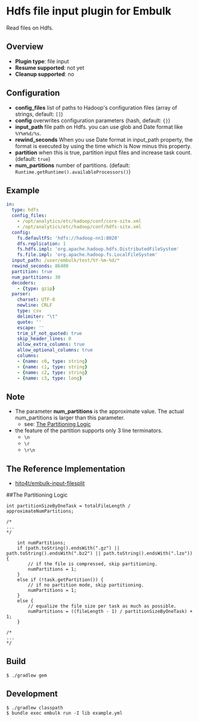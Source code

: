# Hdfs file input plugin for Embulk

Read files on Hdfs.

## Overview

* **Plugin type**: file input
* **Resume supported**: not yet
* **Cleanup supported**: no

## Configuration

- **config_files** list of paths to Hadoop's configuration files (array of strings, default: `[]`)
- **config** overwrites configuration parameters (hash, default: `{}`)
- **input_path** file path on Hdfs. you can use glob and Date format like `%Y%m%d/%s`.
- **rewind_seconds** When you use Date format in input_path property, the format is executed by using the time which is Now minus this property.
- **partition** when this is true, partition input files and increase task count. (default: `true`)
- **num_partitions** number of partitions. (default: `Runtime.getRuntime().availableProcessors()`)

## Example

```yaml
in:
  type: hdfs
  config_files:
    - /opt/analytics/etc/hadoop/conf/core-site.xml
    - /opt/analytics/etc/hadoop/conf/hdfs-site.xml
  config:
    fs.defaultFS: 'hdfs://hadoop-nn1:8020'
    dfs.replication: 1
    fs.hdfs.impl: 'org.apache.hadoop.hdfs.DistributedFileSystem'
    fs.file.impl: 'org.apache.hadoop.fs.LocalFileSystem'
  input_path: /user/embulk/test/%Y-%m-%d/*
  rewind_seconds: 86400
  partition: true
  num_partitions: 30
  decoders:
    - {type: gzip}
  parser:
    charset: UTF-8
    newline: CRLF
    type: csv
    delimiter: "\t"
    quote: ''
    escape: ''
    trim_if_not_quoted: true
    skip_header_lines: 0
    allow_extra_columns: true
    allow_optional_columns: true
    columns:
    - {name: c0, type: string}
    - {name: c1, type: string}
    - {name: c2, type: string}
    - {name: c3, type: long}
```

## Note
- The parameter **num_partitions** is the approximate value. The actual num_partitions is larger than this parameter.
  - see: [The Partitioning Logic](#partition_logic)
- the feature of the partition supports only 3 line terminators.
  - `\n`
  - `\r`
  - `\r\n`

## The Reference Implementation
- [hito4t/embulk-input-filesplit](https://github.com/hito4t/embulk-input-filesplit)

##<a id="partition_logic">The Partitioning Logic</a>

```
int partitionSizeByOneTask = totalFileLength / approximateNumPartitions;

/*
...
*/

    int numPartitions;
    if (path.toString().endsWith(".gz") || path.toString().endsWith(".bz2") || path.toString().endsWith(".lzo")) {
        // if the file is compressed, skip partitioning.
        numPartitions = 1;
    }
    else if (!task.getPartition()) {
        // if no partition mode, skip partitioning.
        numPartitions = 1;
    } 
    else {
        // equalize the file size per task as much as possible.
        numPartitions = ((fileLength - 1) / partitionSizeByOneTask) + 1;
    }

/*
...
*/

```


## Build

```
$ ./gradlew gem
```

## Development

```
$ ./gradlew classpath
$ bundle exec embulk run -I lib example.yml
```
